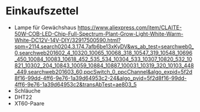 # Einkaufszettel
- Lampe für Gewächshaus https://www.aliexpress.com/item/CLAITE-50W-COB-LED-Chip-Full-Spectrum-Plant-Grow-Light-White-Warm-White-DC12V-14V-DIY/32917500590.html?spm=2114.search0204.3.174.7afb6be13xKyDV&ws_ab_test=searchweb0_0,searchweb201602_4_10320_10065_10068_318_10547_319_10548_10696_450_10084_10083_10618_452_535_534_10304_533_10307_10820_532_10821_10302_204_10843_10059_10884_10887_100031_10319_320_10103_448_449,searchweb201603_60,ppcSwitch_0_ppcChannel&algo_expid=5f2d8f16-99dd-4ff6-9e76-1a39d64953c2-24&algo_pvid=5f2d8f16-99dd-4ff6-9e76-1a39d64953c2&transAbTest=ae803_5
- Schläuche
- DHT22
- XT60-Paare
